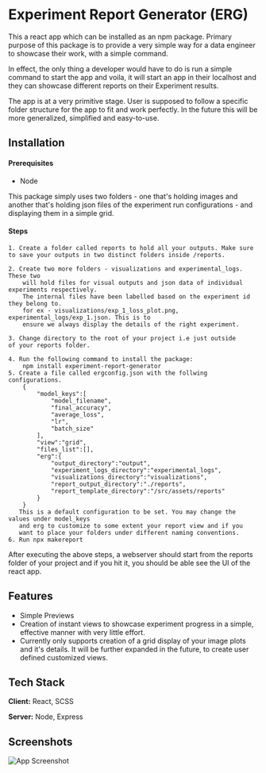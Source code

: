 
# Experiment Report Generator (ERG)

This a react app which can be installed as an npm package. Primary
purpose of this package is to provide a very simple way for a data engineer
to showcase their work, with a simple command.

In effect, the only thing a developer would have to do is run a simple
command to start the app and voila, it will start an app in their
localhost and they can showcase different reports on their Experiment
results.

The app is at a very primitive stage. User is supposed to follow
a specific folder structure for the app to fit and work perfectly.
In the future this will be more generalized, simplified and easy-to-use.



## Installation

#### Prerequisites
* Node

This package simply uses two folders - one that's holding images and
another that's holding json files of the experiment run configurations -
and displaying them in a simple grid.

#### Steps

    1. Create a folder called reports to hold all your outputs. Make sure
    to save your outputs in two distinct folders inside /reports.

    2. Create two more folders - visualizations and experimental_logs. These two
        will hold files for visual outputs and json data of individual experiments respectively.
        The internal files have been labelled based on the experiment id they belong to.
        for ex - visualizations/exp_1_loss_plot.png, experimental_logs/exp_1.json. This is to 
        ensure we always display the details of the right experiment.

    3. Change directory to the root of your project i.e just outside
    of your reports folder.

    4. Run the following command to install the package:
        npm install experiment-report-generator
    5. Create a file called ergconfig.json with the follwing configurations.
        {
            "model_keys":[
                "model_filename",
                "final_accuracy",
                "average_loss",
                "lr",
                "batch_size"
            ],
            "view":"grid",
            "files_list":[],
            "erg":{
                "output_directory":"output",
                "experiment_logs_directory":"experimental_logs",
                "visualizations_directory":"visualizations",
                "report_output_directory":"./reports",
                "report_template_directory":"/src/assets/reports"
            }
        }
       This is a default configuration to be set. You may change the values under model_keys
       and erg to customize to some extent your report view and if you
       want to place your folders under different naming conventions.
    6. Run npx makereport

After executing the above steps, a webserver should start from the reports
folder of your project and if you hit it, you should be able see
the UI of the react app.


    
## Features

- Simple Previews
- Creation of instant views to showcase experiment progress
in a simple, effective manner with very little effort.
- Currently only supports creation of a grid display of your
image plots and it's details. It will be further expanded in the future,
to create user defined customized views.


## Tech Stack

**Client:** React, SCSS

**Server:** Node, Express


## Screenshots

![App Screenshot](https://i.imgur.com/Pjew4j2.gif)